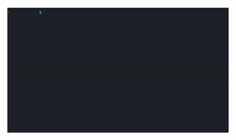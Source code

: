 <p align="center">
<img src="image/PyBirthdayWish.gif" align="center" alt="PyBirthdayWish GIF" />
<p align="center">
</p>

</p>
